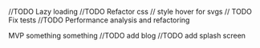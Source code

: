 
//TODO Lazy loading
//TODO Refactor css
// style hover for svgs
// TODO Fix tests
//TODO Performance analysis and refactoring

MVP something something
//TODO add blog
//TODO add splash screen


